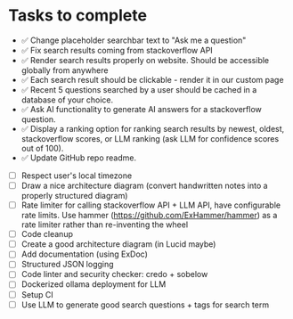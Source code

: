 # Tasks to complete
- ✅ Change placeholder searchbar text to "Ask me a question"
- ✅ Fix search results coming from stackoverflow API
- ✅ Render search results properly on website. Should be accessible globally from anywhere
- ✅ Each search result should be clickable - render it in our custom page
- ✅ Recent 5 questions searched by a user should be cached in a database of your choice.
- ✅ Ask AI functionality to generate AI answers for a stackoverflow question.
- ✅ Display a ranking option for ranking search results by newest, oldest, stackoverflow scores, or LLM ranking (ask LLM for confidence scores out of 100).
- ✅ Update GitHub repo readme.

- [ ] Respect user's local timezone
- [ ] Draw a nice architecture diagram (convert handwritten notes into a properly structured diagram)
- [ ] Rate limiter for calling stackoverflow API + LLM API, have configurable rate limits. Use hammer (https://github.com/ExHammer/hammer) as a rate limiter rather than re-inventing the wheel
- [ ] Code cleanup
- [ ] Create a good architecture diagram (in Lucid maybe)
- [ ] Add documentation (using ExDoc)
- [ ] Structured JSON logging
- [ ] Code linter and security checker: credo + sobelow
- [ ] Dockerized ollama deployment for LLM
- [ ] Setup CI
- [ ] Use LLM to generate good search questions + tags for search term